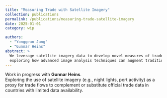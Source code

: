 ```yaml
---
title: "Measuring Trade with Satellite Imagery"
collection: publications
permalink: /publications/measuring-trade-satellite-imagery
date: 2025-01-01
category: wip

authors:
  - "Yonggeun Jung"
  - "Gunnar Heins"
abstract: >
  We leverage satellite imagery data to develop novel measures of trade activity, 
  exploring how advanced image analysis techniques can augment traditional trade statistics.
---
```



Work in progress with **Gunnar Heins**.  
Exploring the use of satellite imagery (e.g., night lights, port activity) as a proxy for trade flows 
to complement or substitute official trade data in countries with limited data availability.
